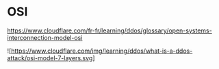 # OSI

https://www.cloudflare.com/fr-fr/learning/ddos/glossary/open-systems-interconnection-model-osi

![https://www.cloudflare.com/img/learning/ddos/what-is-a-ddos-attack/osi-model-7-layers.svg]
